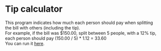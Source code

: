 # Tip calculator
This program indicates how much each person should pay when splitting the bill with others (including the tip).   
For example, if the bill was $150.00, split between 5 people, with a 12% tip, each person should pay (150.00 / 5) * 1.12 = 33.60   
You can run it [here](https://replit.com/@damachad/tipcalculator?v=1).
